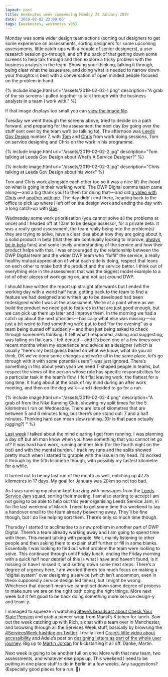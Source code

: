 ```yaml
---
layout: post
title: Weeknotes week commencing Monday 28 January 2019
date: '2019-02-02 22:00:00'
tags: [weeknotes, weeknotes s03]
---
```

Monday was some wider design team actions (sorting out designers to get some experience on assessments, sorting designers for some upcoming assessments, little catch-ups with a couple of senior designers), a user research session go-through, and off the back of that getting down some screens to help talk through and then explore a tricky problem with the business analysts in the team. Showing your thinking, talking it through, being clear what the issues are, and doing what is needed to narrow down your thoughts is best with a conversation of open minded people focused on the problem in hand.

{% include image.html url="/assets/2019-02-02-1.png" description="A grab of the six screens I pulled together to talk through with the business analysts in a team I work with." %}

If that image displays too small you can [view the image file](/assets/2019-02-02-1.png).

Tuesday we went through the screens above, tried to decide on a path forward, and preparing for the assessment the next day (by going over the stuff sent over by the team we’ll be talking to). The afternoon was [Leeds Gov Design](/leedsgovdesign/) number 7, with [Tom](https://twitter.com/tsmz) and [Chris](https://twitter.com/stopherjones) from work doing sessions, Tom on service designing and Chris on the work in his programme.

{% include image.html url="/assets/2019-02-02-2.jpg" description="Tom talking at Leeds Gov Design about What’s A Service Designer?" %}

{% include image.html url="/assets/2019-02-02-3.jpg" description="Chris talking at Leeds Gov Design about his work" %}

Tom and Chris work alongside each other too so it was a nice lift-the-hood on what is going in their working world. The DWP Digital comms team came along — and a big thank you! to them for doing that — and did [a video with Chris](https://twitter.com/DWPDigital/status/1090285300608315392) and [another with me](https://twitter.com/DWPDigital/status/1090268364763586562). The day didn’t end there, heading back to the office to pick up where I left off on the design work and ending the day with a long catch-up with [Gav](https://twitter.com/gavinelliott).

Wednesday some work prioritisation (you cannot solve all the problems at once) and I headed off at 10am to be design assessor, for a private beta. It was a really good assessment, the team really being into the problem(s) they are trying to solve, have a clear idea about how they are going about it, a solid product in beta (that they are continually looking to improve, [always be in beta](/beta-posters/) fans) and some lovely understanding of the service and how their product helps with that. I was encouraged by the relationship between the DWP Digital team and the wider DWP team who “fulfil” the service, a really healthy mutual appreciation of what each side is doing, respect that leans on each other to make both the product and the service better. I think out of everything else in the assessment that was the biggest model example to a lot of other pieces of work going on, and not just around DWP.

I should have written the report up straight afterwards but I ended the working day with a weird half hour, getting back to the team to find a feature we had designed and written up to be developed had been redesigned while I was at the assessment. We’re at a point where as we build the product we need get to features in that are just good enough, but we can pick up them up later and improve them. In the morning we had a catch up about the next priorities — basically what else was missing — so just a bit weird to find something we’d put to bed “for the evening” as a team being dusted off suddenly – and then just being asked to check through someone’s thinking. It felt what I responded, asking and suggesting, was falling on flat ears. I felt dented — and it’s been one of a few times over recent months when my experience and advice as a designer (which is usually “here’s my best guess based on what we know, what do you all think, OK we’ve done some changes and we’re all in the same place, let’s go through with it with some potential users”) was just ignored. There’s something in this about yeah yeah we need T-shaped people in teams, but respect the views of the person whose role has specific responsibilities for a particular task in the team’s flow. I felt flat leaving work, the flattest for a long time. It hung about at the back of my mind during an after work meeting, and then on the dog walk — and I decided to go for a run.

{% include image.html url="/assets/2019-02-02-4.png" description="A grab of from the Nike Running Club, showing my split times for the 5 kilometres I ran on Wednesday. There are lots of kilometres that are between 5 and 6 minutes long, but there’s one stand out: 7 and a half minutes. Thinking hard can mean slow running. (Or is that pace actually jogging?)
" %}


[Last week](/weeknotes-s03e04/) I talked about the mind clearing I get from running. I was planning a day off but ah man know when you have something that you cannot let go of? It was hard hard work, running another 5km (for the fourth night on the trot) and with the mental burden. I track my runs and the splits showed pretty much when I started to grapple with the issue in my head. I’d worked it through by the fifth kilometre though, with possibly my fastest kilometre for a while.

It turned out to be my last run of the month as well, notching up 47.75 kilometres in 17 days. My goal for January was 20km so not too bad.

As I was running my phone kept buzzing with messages from the [Leeds Service Jam](https://gsjleeds.wordpress.com/) squad, sorting their meeting. I am also starting to accept I am not going to be able to help out this year organising Leeds Service Jam, in for the last weekend of March. I need to get some time this weekend to tap a handover email to the team already beavering away. They’ll be fine though, but I do like helping sort them. There’s only so much time though.

Thursday I started to acclimatise to a new problem in another part of DWP Digital. There’s a team already working away and I am going to spend time with them. This meant talking with people. Well, mainly listening to other people and then asking them to explain stuff further or fill in some blanks. Essentially I was looking to find out what problem the team were looking to solve. This continued through until Friday lunch, ending the Friday morning with a quick half hour debrief of this is what I have and haven’t found, is it missing or have I missed it, and setting down some next steps. There’s a degree of urgency here, I am worried there’s too much focus on making a “digital system” over designing a service (which isn’t uncommon, even in these supposedly service design led times), but I might be wrong. Whichever that doesn’t mean we cannot set down some degree of process to make sure we are on the right path doing the right things. More next week but it felt good to be back doing something more service design-y and team-y.

I managed to squeeze in watching [Steve’s broadcast about Check Your State Pension](https://www.youtube.com/watch?v=Lt04Fx1BQ9w) and grab a paneer wrap from Manjit’s Kitchen for lunch. Saw out the week catching up with Rich, a chat with a team over in Manchester, and browsing through all the Services Week stuff, basically by browsing the [#ServicesWeek hashtag on Twitter](https://twitter.com/search?q=%23ServicesWeek). I really liked [Craig’s little video about accessibility](https://twitter.com/DWPDigital/status/1090998799647080448) and Adele’s post on [designing letters as part of the whole user journey](https://dwpdigital.blog.gov.uk/2019/01/28/designing-letters-as-part-of-the-whole-user-journey/). Big up to [Martin Jordan](https://twitter.com/Martin_Jordan) for kickstarting it all off. Danke, Martin.

Next week is going to be another full on one: More with that new team, two assessments, and whatever else pops up.
This weekend I need to be putting in one place stuff to do in Berlin in a few weeks. Any suggestions? (Especially good places for a run. 🙂)
